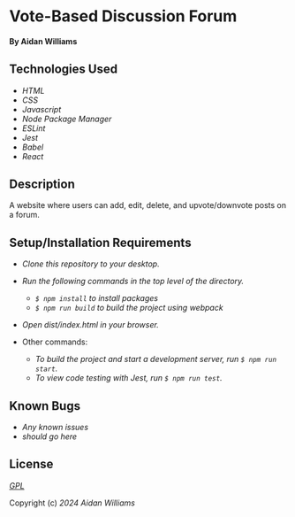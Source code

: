 # Vote-Based Discussion Forum

#### By Aidan Williams

## Technologies Used

* _HTML_
* _CSS_
* _Javascript_
* _Node Package Manager_
* _ESLint_
* _Jest_
* _Babel_
* _React_

## Description

A website where users can add, edit, delete, and upvote/downvote posts on a forum.

## Setup/Installation Requirements

* _Clone this repository to your desktop._
* _Run the following commands in the top level of the directory._
  * _`$ npm install` to install packages_
  * _`$ npm run build` to build the project using webpack_
* _Open dist/index.html in your browser._

* Other commands:
  * _To build the project and start a development server, run `$ npm run start`._
  * _To view code testing with Jest, run `$ npm run test`._

## Known Bugs

* _Any known issues_
* _should go here_

## License

_[GPL](https://en.wikipedia.org/wiki/GNU_General_Public_License)_

Copyright (c) _2024_ _Aidan Williams_